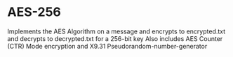 # AES-256
Implements the AES Algorithm on a message and encrypts to encrypted.txt and decrypts to decrypted.txt for a 256-bit key
Also includes AES Counter (CTR) Mode encryption and X9.31 Pseudorandom-number-generator
